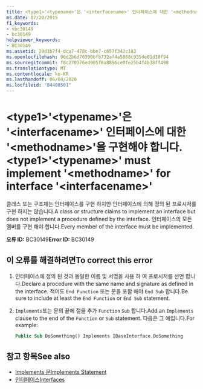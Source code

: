 ```yaml
---
title: <type1>'<typename>'은 '<interfacename>' 인터페이스에 대한 '<methodname>'을 구현해야 합니다.
ms.date: 07/20/2015
f1_keywords:
- vbc30149
- bc30149
helpviewer_keywords:
- BC30149
ms.assetid: 29d1b7f4-dca7-478c-bbe7-c657f342c183
ms.openlocfilehash: 90d2b6d70390bfb732af4a5868c935de61d18f94
ms.sourcegitcommit: f8c270376ed905f6a8896ce0fe25b4f4b38ff498
ms.translationtype: MT
ms.contentlocale: ko-KR
ms.lasthandoff: 06/04/2020
ms.locfileid: "84408501"
---
```

# <a name="type1typename-must-implement-methodname-for-interface-interfacename"></a><span data-ttu-id="10e91-102">\<type1>'\<typename>'은 '\<interfacename>' 인터페이스에 대한 '\<methodname>'을 구현해야 합니다.</span><span class="sxs-lookup"><span data-stu-id="10e91-102">\<type1>'\<typename>' must implement '\<methodname>' for interface '\<interfacename>'</span></span>
<span data-ttu-id="10e91-103">클래스 또는 구조체는 인터페이스를 구현 하지만 인터페이스에 의해 정의 된 프로시저를 구현 하지는 않습니다.</span><span class="sxs-lookup"><span data-stu-id="10e91-103">A class or structure claims to implement an interface but does not implement a procedure defined by the interface.</span></span> <span data-ttu-id="10e91-104">인터페이스의 모든 멤버를 구현 해야 합니다.</span><span class="sxs-lookup"><span data-stu-id="10e91-104">Every member of the interface must be implemented.</span></span>  
  
 <span data-ttu-id="10e91-105">**오류 ID:** BC30149</span><span class="sxs-lookup"><span data-stu-id="10e91-105">**Error ID:** BC30149</span></span>  
  
## <a name="to-correct-this-error"></a><span data-ttu-id="10e91-106">이 오류를 해결하려면</span><span class="sxs-lookup"><span data-stu-id="10e91-106">To correct this error</span></span>  
  
1. <span data-ttu-id="10e91-107">인터페이스에 정의 된 것과 동일한 이름 및 서명을 사용 하 여 프로시저를 선언 합니다.</span><span class="sxs-lookup"><span data-stu-id="10e91-107">Declare a procedure with the same name and signature as defined in the interface.</span></span> <span data-ttu-id="10e91-108">적어도 `End Function` 또는 문을 포함 해야 `End Sub` 합니다.</span><span class="sxs-lookup"><span data-stu-id="10e91-108">Be sure to include at least the `End Function` or `End Sub` statement.</span></span>  
  
2. <span data-ttu-id="10e91-109">`Implements`또는 문의 끝에 절을 추가 `Function` `Sub` 합니다.</span><span class="sxs-lookup"><span data-stu-id="10e91-109">Add an `Implements` clause to the end of the `Function` or `Sub` statement.</span></span> <span data-ttu-id="10e91-110">다음은 그 예입니다.</span><span class="sxs-lookup"><span data-stu-id="10e91-110">For example:</span></span>  
  
    ```vb  
    Public Sub DoSomething() Implements IBaseInterface.DoSomething  
    ```  
  
## <a name="see-also"></a><span data-ttu-id="10e91-111">참고 항목</span><span class="sxs-lookup"><span data-stu-id="10e91-111">See also</span></span>

- [<span data-ttu-id="10e91-112">Implements 문</span><span class="sxs-lookup"><span data-stu-id="10e91-112">Implements Statement</span></span>](../statements/implements-statement.md)
- [<span data-ttu-id="10e91-113">인터페이스</span><span class="sxs-lookup"><span data-stu-id="10e91-113">Interfaces</span></span>](../../programming-guide/language-features/interfaces/index.md)
